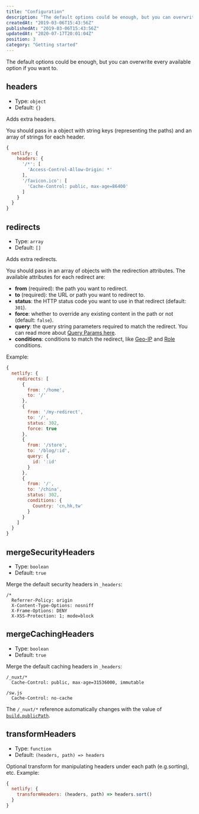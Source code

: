 ```yaml
---
title: "Configuration"
description: "The default options could be enough, but you can overwrite every available option if you want to."
createdAt: "2019-03-06T15:43:56Z"
publishedAt: "2019-03-06T15:43:56Z"
updatedAt: "2020-07-17T20:01:04Z"
position: 3
category: "Getting started"
---
```


The default options could be enough, but you can overwrite every available option if you want to.

## headers

- Type: `object`
- Default: `{}`

Adds extra headers.

You should pass in a object with string keys (representing the paths) and an array of strings for each header.

```js
{
  netlify: { 
    headers: {
      '/*': [
        'Access-Control-Allow-Origin: *'
      ],
      '/favicon.ico': [
        'Cache-Control: public, max-age=86400'
      ]
    }
  }
}
```

## redirects

- Type: `array`
- Default: `[]`

Adds extra redirects.

You should pass in an array of objects with the redirection attributes. The available attributes for each redirect are:

- **from** (required): the path you want to redirect.
- **to** (required): the URL or path you want to redirect to.
- **status**: the HTTP status code you want to use in that redirect (default: `301`).
- **force**: whether to override any existing content in the path or not (default: `false`).
- **query**: the query string parameters required to match the redirect. You can read more about [Query Params here][netlify-redirects-query-params].
- **conditions**: conditions to match the redirect, like [Geo-IP][netlify-redirects-geo-ip] and [Role][netlify-redirects-role] conditions.


Example:

```js
{
  netlify: { 
    redirects: [
      {
        from: '/home',
        to: '/'
      },
      {
        from: '/my-redirect',
        to: '/',
        status: 302,
        force: true
      },
      {
        from: '/store',
        to: '/blog/:id',
        query: {
          id: ':id'
        }
      },
      {
        from: '/',
        to: '/china',
        status: 302,
        conditions: {
          Country: 'cn,hk,tw'
        }
      }
    ]
  }
}
```



## mergeSecurityHeaders

- Type: `boolean`
- Default: `true`

Merge the default security headers in `_headers`:

```text
/*
  Referrer-Policy: origin
  X-Content-Type-Options: nosniff
  X-Frame-Options: DENY
  X-XSS-Protection: 1; mode=block
```

## mergeCachingHeaders

- Type: `boolean`
- Default: `true`

Merge the default caching headers in `_headers`:

```text
/_nuxt/*
  Cache-Control: public, max-age=31536000, immutable

/sw.js
  Cache-Control: no-cache
```

<docs-alert variant="info">

The `/_nuxt/*` reference automatically changes with the value of [`build.publicPath`][nuxt-docs-build-publicPath].

</docs-alert>


## transformHeaders

- Type: `function`
- Default: `(headers, path) => headers`

Optional transform for manipulating headers under each path (e.g.sorting), etc. Example:

```js
{
  netlify: { 
    transformHeaders: (headers, path) => headers.sort()
  }
}

```

[netlify-redirects-query-params]: https://www.netlify.com/docs/redirects/#query-params
[netlify-redirects-geo-ip]: https://www.netlify.com/docs/redirects/#geoip-and-language-based-redirects
[netlify-redirects-role]: https://www.netlify.com/docs/redirects/#role-based-redirect-rules
[nuxt-docs-build-publicPath]: https://nuxtjs.org/api/configuration-build#publicPath
